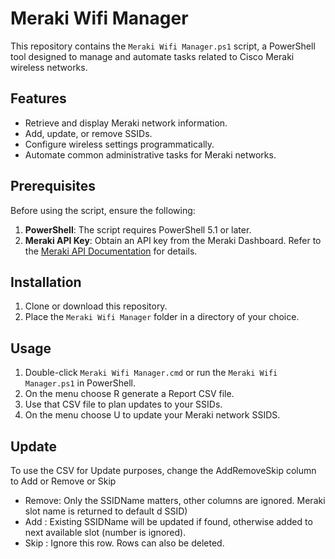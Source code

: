 # Meraki Wifi Manager

This repository contains the `Meraki Wifi Manager.ps1` script, a PowerShell tool designed to manage and automate tasks related to Cisco Meraki wireless networks.

## Features

- Retrieve and display Meraki network information.
- Add, update, or remove SSIDs.
- Configure wireless settings programmatically.
- Automate common administrative tasks for Meraki networks.

## Prerequisites

Before using the script, ensure the following:

1. **PowerShell**: The script requires PowerShell 5.1 or later.
2. **Meraki API Key**: Obtain an API key from the Meraki Dashboard. Refer to the [Meraki API Documentation](https://developer.cisco.com/meraki/api/) for details.

## Installation

1. Clone or download this repository.
2. Place the `Meraki Wifi Manager` folder in a directory of your choice.

## Usage

1. Double-click `Meraki Wifi Manager.cmd` or run the `Meraki Wifi Manager.ps1` in PowerShell.
2. On the menu choose R generate a Report CSV file.
3. Use that CSV file to plan updates to your SSIDs.
4. On the menu choose U to update your Meraki network SSIDS.

## Update

To use the CSV for Update purposes, change the AddRemoveSkip column to Add or Remove or Skip

- Remove: Only the SSIDName matters, other columns are ignored.  Meraki slot name is returned to default d SSID)
- Add   : Existing SSIDName will be updated if found, otherwise added to next available slot (number is ignored).
- Skip  : Ignore this row. Rows can also be deleted.